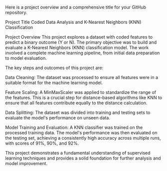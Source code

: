 Here is a project overview and a comprehensive title for your GitHub repository.

Project Title
Coded Data Analysis and K-Nearest Neighbors (KNN) Classification

Project Overview
This project explores a dataset with coded features to predict a binary outcome (Y or N). The primary objective was to build and evaluate a K-Nearest Neighbors (KNN) classification model. The work involved a complete machine learning pipeline, from initial data preparation to model evaluation.

The key steps and outcomes of this project are:

Data Cleaning: The dataset was processed to ensure all features were in a suitable format for the machine learning model.

Feature Scaling: A MinMaxScaler was applied to standardize the range of the features. This is a crucial step for distance-based algorithms like KNN to ensure that all features contribute equally to the distance calculation.

Data Splitting: The dataset was divided into training and testing sets to evaluate the model's performance on unseen data.

Model Training and Evaluation: A KNN classifier was trained on the processed training data. The model's performance was then evaluated on the testing set, achieving a consistently high accuracy across multiple runs, with scores of 91%, 90%, and 92%.

This project demonstrates a fundamental understanding of supervised learning techniques and provides a solid foundation for further analysis and model improvement.

